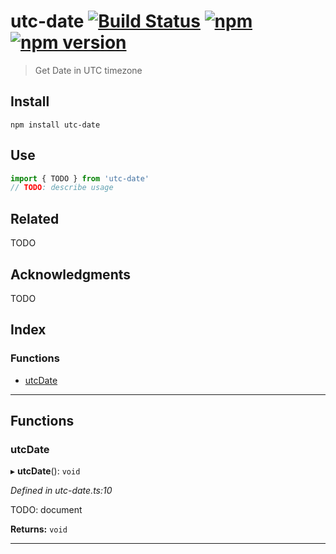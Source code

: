 
utc-date [![Build Status](https://travis-ci.org/strong-roots-capital/utc-date.svg?branch=master)](https://travis-ci.org/strong-roots-capital/utc-date) [![npm](https://img.shields.io/npm/dt/utc-date.svg)](https://www.npmjs.com/package/utc-date) [![npm version](https://img.shields.io/npm/v/utc-date.svg)](https://npmjs.org/package/utc-date)
===================================================================================================================================================================================================================================================================================================================================================

> Get Date in UTC timezone

Install
-------

```shell
npm install utc-date
```

Use
---

```typescript
import { TODO } from 'utc-date'
// TODO: describe usage
```

Related
-------

TODO

Acknowledgments
---------------

TODO

## Index

### Functions

* [utcDate](#utcdate)

---

## Functions

<a id="utcdate"></a>

###  utcDate

▸ **utcDate**(): `void`

*Defined in utc-date.ts:10*

TODO: document

**Returns:** `void`

___

